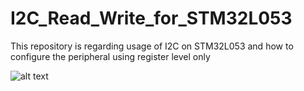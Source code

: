 # I2C_Read_Write_for_STM32L053
This repository is regarding usage of I2C on STM32L053 and how to configure the peripheral using register level only

![alt text](https://i.imgur.com/9MelvXl.jpg)
